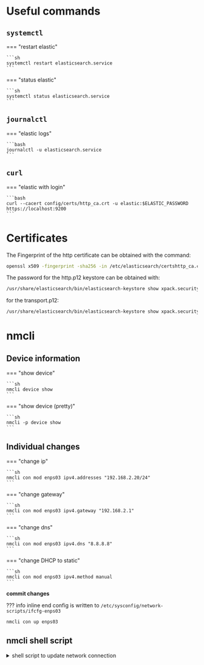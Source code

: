 # Useful commands

## `systemctl`
=== "restart elastic"

    ```sh
    systemctl restart elasticsearch.service
    ```

=== "status elastic"

    ```sh
    systemctl status elasticsearch.service
    ```


## `journalctl`
=== "elastic logs"

    ```bash
    journalctl -u elasticsearch.service
    ```


## `curl`
=== "elastic with login"

    ```bash
    curl --cacert config/certs/http_ca.crt -u elastic:$ELASTIC_PASSWORD https://localhost:9200
    ```


# Certificates

The Fingerprint of the http certificate can be obtained with the command:
```bash
openssl x509 -fingerprint -sha256 -in /etc/elasticsearch/certshttp_ca.crt
```

The password for the http.p12 keystore can be obtained with:
```bash
/usr/share/elasticsearch/bin/elasticsearch-keystore show xpack.security.http.ssl.keystore.secure_password
```

for the transport.p12:
```bash
/usr/share/elasticsearch/bin/elasticsearch-keystore show xpack.security.transport.ssl.keystore.secure_password
```

# nmcli

## Device information
=== "show device"

    ```sh
    nmcli device show
    ```
=== "show device (pretty)"
  
    ```sh
    nmcli -p device show
    ```

## Individual changes
=== "change ip"

    ```sh
    nmcli con mod enps03 ipv4.addresses "192.168.2.20/24"
    ```
=== "change gateway"

    ```sh
    nmcli con mod enps03 ipv4.gateway "192.168.2.1"
    ```
=== "change dns"

    ```sh
    nmcli con mod enps03 ipv4.dns "8.8.8.8"
    ```
=== "change DHCP to static"

    ```sh
    nmcli con mod enps03 ipv4.method manual
    ```

**commit changes**

??? info inline end
    config is written to `/etc/sysconfig/network-scripts/ifcfg-enps03`

```sh
nmcli con up enps03
```

## nmcli shell script 

<details><summary>shell script to update network connection</summary>

```bash
#!/bin/bash

# Replace these values with your actual IP address, DNS, and connection method
#!/bin/bash

# Set your variables
connection_name="YourConnectionName"
new_ip_address="192.168.1.2"
new_dns="8.8.8.8"
new_method="manual"

# Check if NetworkManager is installed
if ! command -v nmcli &> /dev/null; then
    echo "NetworkManager (nmcli) not found. Please install it."
    exit 1
fi

# Check if the connection exists
if ! nmcli connection show --active | grep -q "$connection_name"; then
    echo "Connection '$connection_name' not found or not active."
    exit 1
fi

# Update the connection settings
nmcli connection modify "$connection_name" ipv4.address "$new_ip_address" 
nmcli connection modify "$connection_name" ipv4.dns "$new_dns" 
nmcli connection modify "$connection_name" ipv4.method "$new_method"

# Restart the connection for changes to take effect
nmcli connection down "$connection_name"
nmcli connection up "$connection_name"

echo "Connection '$connection_name' updated successfully."

```
</details>